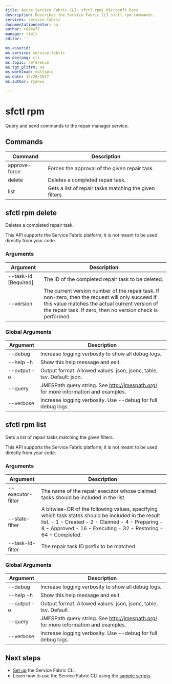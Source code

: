 ```yaml
---
title: Azure Service Fabric CLI- sfctl rpm| Microsoft Docs
description: Describes the Service Fabric CLI sfctl rpm commands.
services: service-fabric
documentationcenter: na
author: rwike77
manager: timlt
editor: ''

ms.assetid: 
ms.service: service-fabric
ms.devlang: cli
ms.topic: reference
ms.tgt_pltfrm: na
ms.workload: multiple
ms.date: 12/26/2017
ms.author: ryanwi

---
```


# sfctl rpm
Query and send commands to the repair manager service.

## Commands
|Command|Description|
| --- | --- |
|    approve-force| Forces the approval of the given repair task.|
|    delete       | Deletes a completed repair task.|
|    list         | Gets a list of repair tasks matching the given filters.|

## sfctl rpm delete
Deletes a completed repair task.

This API supports the Service Fabric platform; it is not meant to be used directly from your
        code. 

### Arguments
|Argument|Description|
| --- | --- |
|    --task-id [Required]| The ID of the completed repair task to be deleted.|
|    --version           | The current version number of the repair task. If non-zero, then the                          request will only succeed if this value matches the actual current version of the repair task. If zero, then no version check is performed.|

### Global Arguments
|Argument|Description|
| --- | --- |
|    --debug             | Increase logging verbosity to show all debug logs.|
|    --help -h           | Show this help message and exit.|
|    --output -o         | Output format.  Allowed values: json, jsonc, table, tsv.  Default: json.
|    --query             | JMESPath query string. See http://jmespath.org/ for more information and examples.|
|    --verbose           | Increase logging verbosity. Use --debug for full debug logs.|


## sfctl rpm list
Gets a list of repair tasks matching the given filters.

This API supports the Service Fabric platform; it is not meant to be used directly from your
        code. 

### Arguments
|Argument|Description|
| --- | --- |
|    --executor-filter| The name of the repair executor whose claimed tasks should be included in the   list.|
|    --state-filter   | A bitwise-OR of the following values, specifying which task states should be included in the result list. - 1 - Created - 2 - Claimed - 4 - Preparing - 8 - Approved - 16 - Executing - 32 - Restoring - 64 - Completed.|
|    --task-id-filter | The repair task ID prefix to be matched.|

### Global Arguments
|Argument|Description|
| --- | --- |
|    --debug          | Increase logging verbosity to show all debug logs.|
|    --help -h        | Show this help message and exit.|
|    --output -o      | Output format.  Allowed values: json, jsonc, table, tsv.  Default| json.|
|    --query          | JMESPath query string. See http://jmespath.org/ for more information and examples.|
|    --verbose        | Increase logging verbosity. Use --debug for full debug logs.|

## Next steps
- [Set up](service-fabric-cli.md) the Service Fabric CLI.
- Learn how to use the Service Fabric CLI using the [sample scripts](/azure/service-fabric/scripts/sfctl-upgrade-application).